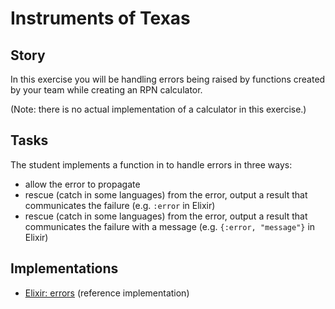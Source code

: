 # Instruments of Texas

## Story

In this exercise you will be handling errors being raised by functions created by your team while creating an RPN calculator.

(Note: there is no actual implementation of a calculator in this exercise.)

## Tasks

The student implements a function in to handle errors in three ways:

- allow the error to propagate
- rescue (catch in some languages) from the error, output a result that communicates the failure (e.g. `:error` in Elixir)
- rescue (catch in some languages) from the error, output a result that communicates the failure with a message (e.g. `{:error, "message"}` in Elixir)

## Implementations

- [Elixir: errors][implementation-elixir] (reference implementation)

[implementation-elixir]: ../../languages/elixir/exercises/concept/errors/.docs/instructions.md
